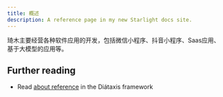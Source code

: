 ```yaml
---
title: 概述
description: A reference page in my new Starlight docs site.
---
```


琦木主要经营各种软件应用的开发，包括微信小程序、抖音小程序、Saas应用、基于大模型的应用等。

## Further reading

- Read [about reference](https://diataxis.fr/reference/) in the Diátaxis framework
